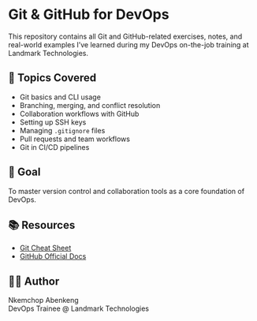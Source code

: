 # Git & GitHub for DevOps

This repository contains all Git and GitHub-related exercises, notes, and real-world examples I’ve learned during my DevOps on-the-job training at Landmark Technologies.

## 🔧 Topics Covered

- Git basics and CLI usage
- Branching, merging, and conflict resolution
- Collaboration workflows with GitHub
- Setting up SSH keys
- Managing `.gitignore` files
- Pull requests and team workflows
- Git in CI/CD pipelines

## 🚀 Goal

To master version control and collaboration tools as a core foundation of DevOps.

## 📚 Resources

- [Git Cheat Sheet](./cheatsheet.md)
- [GitHub Official Docs](https://docs.github.com/en)

## 👨‍💻 Author

Nkemchop Abenkeng  
DevOps Trainee @ Landmark Technologies  

